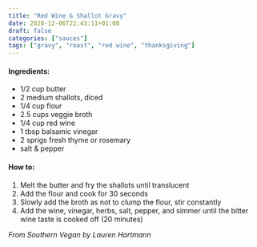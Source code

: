 ```yaml
---
title: "Red Wine & Shallot Gravy"
date: 2020-12-06T22:43:11+01:00
draft: false
categories: ["sauces"]
tags: ["gravy", "roast", "red wine", "thanksgiving"]
---
```


#### Ingredients:

* 1/2 cup butter
* 2 medium shallots, diced
* 1/4 cup flour
* 2.5 cups veggie broth
* 1/4 cup red wine
* 1 tbsp balsamic vinegar
* 2 sprigs fresh thyme or rosemary
* salt & pepper

#### How to:

1. Melt the butter and fry the shallots until translucent
2. Add the flour and cook for 30 seconds
3. Slowly add the broth as not to clump the flour, stir constantly
4. Add the wine, vinegar, herbs, salt, pepper, and simmer until the bitter wine taste is cooked off (20 minutes)

_From Southern Vegan by Lauren Hartmann_
